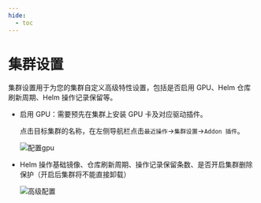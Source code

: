```yaml
---
hide:
  - toc
---
```


# 集群设置

集群设置用于为您的集群自定义高级特性设置，包括是否启用 GPU、Helm 仓库刷新周期、Helm 操作记录保留等。

- 启用 GPU：需要预先在集群上安装 GPU 卡及对应驱动插件。

    点击目标集群的名称，在左侧导航栏点击`最近操作`->`集群设置`->`Addon 插件`。

    ![配置gpu](https://docs.daocloud.io/daocloud-docs-images/docs/kpanda/images/settings01.png)

- Helm 操作基础镜像、仓库刷新周期、操作记录保留条数、是否开启集群删除保护（开启后集群将不能直接卸载）

    ![高级配置](https://docs.daocloud.io/daocloud-docs-images/docs/kpanda/images/Advanced-Configuration.png)
